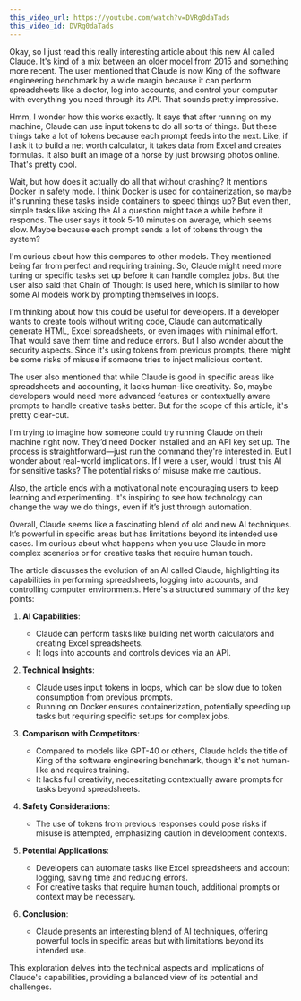```yaml
---
this_video_url: https://youtube.com/watch?v=DVRg0daTads
this_video_id: DVRg0daTads
---
```

<think>
Okay, so I just read this really interesting article about this new AI called Claude. It's kind of a mix between an older model from 2015 and something more recent. The user mentioned that Claude is now King of the software engineering benchmark by a wide margin because it can perform spreadsheets like a doctor, log into accounts, and control your computer with everything you need through its API. That sounds pretty impressive.

Hmm, I wonder how this works exactly. It says that after running on my machine, Claude can use input tokens to do all sorts of things. But these things take a lot of tokens because each prompt feeds into the next. Like, if I ask it to build a net worth calculator, it takes data from Excel and creates formulas. It also built an image of a horse by just browsing photos online. That's pretty cool.

Wait, but how does it actually do all that without crashing? It mentions Docker in safety mode. I think Docker is used for containerization, so maybe it's running these tasks inside containers to speed things up? But even then, simple tasks like asking the AI a question might take a while before it responds. The user says it took 5-10 minutes on average, which seems slow. Maybe because each prompt sends a lot of tokens through the system?

I'm curious about how this compares to other models. They mentioned being far from perfect and requiring training. So, Claude might need more tuning or specific tasks set up before it can handle complex jobs. But the user also said that Chain of Thought is used here, which is similar to how some AI models work by prompting themselves in loops.

I'm thinking about how this could be useful for developers. If a developer wants to create tools without writing code, Claude can automatically generate HTML, Excel spreadsheets, or even images with minimal effort. That would save them time and reduce errors. But I also wonder about the security aspects. Since it's using tokens from previous prompts, there might be some risks of misuse if someone tries to inject malicious content.

The user also mentioned that while Claude is good in specific areas like spreadsheets and accounting, it lacks human-like creativity. So, maybe developers would need more advanced features or contextually aware prompts to handle creative tasks better. But for the scope of this article, it's pretty clear-cut.

I'm trying to imagine how someone could try running Claude on their machine right now. They’d need Docker installed and an API key set up. The process is straightforward—just run the command they're interested in. But I wonder about real-world implications. If I were a user, would I trust this AI for sensitive tasks? The potential risks of misuse make me cautious.

Also, the article ends with a motivational note encouraging users to keep learning and experimenting. It's inspiring to see how technology can change the way we do things, even if it’s just through automation.

Overall, Claude seems like a fascinating blend of old and new AI techniques. It’s powerful in specific areas but has limitations beyond its intended use cases. I’m curious about what happens when you use Claude in more complex scenarios or for creative tasks that require human touch.
</think>

The article discusses the evolution of an AI called Claude, highlighting its capabilities in performing spreadsheets, logging into accounts, and controlling computer environments. Here's a structured summary of the key points:

1. **AI Capabilities**: 
   - Claude can perform tasks like building net worth calculators and creating Excel spreadsheets.
   - It logs into accounts and controls devices via an API.

2. **Technical Insights**:
   - Claude uses input tokens in loops, which can be slow due to token consumption from previous prompts.
   - Running on Docker ensures containerization, potentially speeding up tasks but requiring specific setups for complex jobs.

3. **Comparison with Competitors**:
   - Compared to models like GPT-40 or others, Claude holds the title of King of the software engineering benchmark, though it's not human-like and requires training.
   - It lacks full creativity, necessitating contextually aware prompts for tasks beyond spreadsheets.

4. **Safety Considerations**:
   - The use of tokens from previous responses could pose risks if misuse is attempted, emphasizing caution in development contexts.

5. **Potential Applications**:
   - Developers can automate tasks like Excel spreadsheets and account logging, saving time and reducing errors.
   - For creative tasks that require human touch, additional prompts or context may be necessary.

6. **Conclusion**:
   - Claude presents an interesting blend of AI techniques, offering powerful tools in specific areas but with limitations beyond its intended use.

This exploration delves into the technical aspects and implications of Claude's capabilities, providing a balanced view of its potential and challenges.
